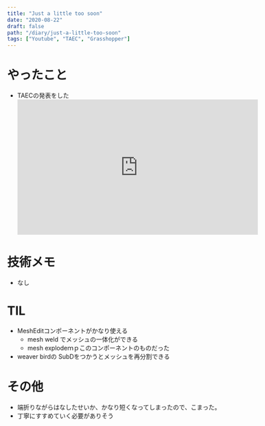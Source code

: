 ```yaml
---
title: "Just a little too soon"
date: "2020-08-22"
draft: false
path: "/diary/just-a-little-too-soon"
tags: ["Youtube", "TAEC", "Grasshopper"]
---
```


# やったこと

+ TAECの発表をした
  <iframe width="560" height="315" src="https://www.youtube.com/embed/iYi5Y48zB2I" frameborder="0" allow="accelerometer; autoplay; encrypted-media; gyroscope; picture-in-picture" allowfullscreen></iframe>

# 技術メモ

+ なし

# TIL

+ MeshEditコンポーネントがかなり使える
  + mesh weld でメッシュの一体化ができる
  + mesh explodeｍｐこのコンポーネントのものだった
+ weaver birdの SubDをつかうとメッシュを再分割できる

# その他

+ 端折りながらはなしたせいか、かなり短くなってしまったので、こまった。
+ 丁寧にすすめていく必要がありそう
